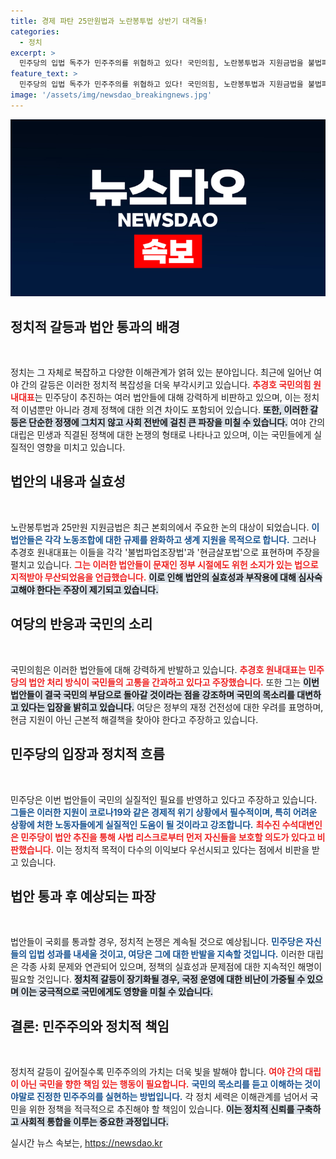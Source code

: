 ```yaml
---
title: 경제 파탄 25만원법과 노란봉투법 상반기 대격돌!
categories:
  - 정치
excerpt: >
  민주당의 입법 독주가 민주주의를 위협하고 있다! 국민의힘, 노란봉투법과 지원금법을 불법파업조장법과 현금살포법으로 맹비난하며 탄핵 선동을 경고했다. 과연 진실은?
feature_text: >
  민주당의 입법 독주가 민주주의를 위협하고 있다! 국민의힘, 노란봉투법과 지원금법을 불법파업조장법과 현금살포법으로 맹비난하며 탄핵 선동을 경고했다. 과연 진실은?
image: '/assets/img/newsdao_breakingnews.jpg'
---
```


<p><img src="/assets/img/newsdao_breakingnews.jpg" alt="implanttips 속보" /></p>

<h2 data-ke-size="size26">정치적 갈등과 법안 통과의 배경</h2>

<p data-ke-size="size16">&nbsp;</p>

<p>정치는 그 자체로 복잡하고 다양한 이해관계가 얽혀 있는 분야입니다. 최근에 일어난 여야 간의 갈등은 이러한 정치적 복잡성을 더욱 부각시키고 있습니다. <b><span style="color: #ee2323;">추경호 국민의힘 원내대표</span></b>는 민주당이 추진하는 여러 법안들에 대해 강력하게 비판하고 있으며, 이는 정치적 이념뿐만 아니라 경제 정책에 대한 의견 차이도 포함되어 있습니다. <b><span style="background-color: #21538527;">또한, 이러한 갈등은 단순한 정쟁에 그치지 않고 사회 전반에 걸친 큰 파장을 미칠 수 있습니다.</span></b> 여야 간의 대립은 민생과 직결된 정책에 대한 논쟁의 형태로 나타나고 있으며, 이는 국민들에게 실질적인 영향을 미치고 있습니다. </p>

<h2 data-ke-size="size26">법안의 내용과 실효성</h2>

<p data-ke-size="size16">&nbsp;</p>

<p>노란봉투법과 25만원 지원금법은 최근 본회의에서 주요한 논의 대상이 되었습니다. <b><span style="color: #1a5490;">이 법안들은 각각 노동조합에 대한 규제를 완화하고 생계 지원을 목적으로 합니다.</span></b> 그러나 추경호 원내대표는 이들을 각각 '불법파업조장법'과 '현금살포법'으로 표현하며 주장을 펼치고 있습니다. <b><span style="color: #ee2323;">그는 이러한 법안들이 문재인 정부 시절에도 위헌 소지가 있는 법으로 지적받아 무산되었음을 언급했습니다.</span></b> <b><span style="background-color: #21538527;">이로 인해 법안의 실효성과 부작용에 대해 심사숙고해야 한다는 주장이 제기되고 있습니다.</span></b></p>

<h2 data-ke-size="size26">여당의 반응과 국민의 소리</h2>

<p data-ke-size="size16">&nbsp;</p>

<p>국민의힘은 이러한 법안들에 대해 강력하게 반발하고 있습니다. <b><span style="color: #ee2323;">추경호 원내대표는 민주당의 법안 처리 방식이 국민들의 고통을 간과하고 있다고 주장했습니다.</span></b> 또한 그는 <b><span style="background-color: #21538527;">이번 법안들이 결국 국민의 부담으로 돌아갈 것이라는 점을 강조하며 국민의 목소리를 대변하고 있다는 입장을 밝히고 있습니다.</span></b> 여당은 정부의 재정 건전성에 대한 우려를 표명하며, 현금 지원이 아닌 근본적 해결책을 찾아야 한다고 주장하고 있습니다. </p>

<h2 data-ke-size="size26">민주당의 입장과 정치적 흐름</h2>

<p data-ke-size="size16">&nbsp;</p>

<p>민주당은 이번 법안들이 국민의 실질적인 필요를 반영하고 있다고 주장하고 있습니다. <b><span style="color: #1a5490;">그들은 이러한 지원이 코로나19와 같은 경제적 위기 상황에서 필수적이며, 특히 어려운 상황에 처한 노동자들에게 실질적인 도움이 될 것이라고 강조합니다.</span></b> <b><span style="color: #ee2323;">최수진 수석대변인은 민주당이 법안 추진을 통해 사법 리스크로부터 먼저 자신들을 보호할 의도가 있다고 비판했습니다.</span></b> 이는 정치적 목적이 다수의 이익보다 우선시되고 있다는 점에서 비판을 받고 있습니다.</p>

<h2 data-ke-size="size26">법안 통과 후 예상되는 파장</h2>

<p data-ke-size="size16">&nbsp;</p>

<p>법안들이 국회를 통과할 경우, 정치적 논쟁은 계속될 것으로 예상됩니다. <b><span style="color: #1a5490;">민주당은 자신들의 입법 성과를 내세울 것이고, 여당은 그에 대한 반발을 지속할 것입니다.</span></b> 이러한 대립은 각종 사회 문제와 연관되어 있으며, 정책의 실효성과 문제점에 대한 지속적인 해명이 필요할 것입니다. <b><span style="background-color: #21538527;">정치적 갈등이 장기화될 경우, 국정 운영에 대한 비난이 가중될 수 있으며 이는 궁극적으로 국민에게도 영향을 미칠 수 있습니다.</span></b></p>

<h2 data-ke-size="size26">결론: 민주주의와 정치적 책임</h2>

<p data-ke-size="size16">&nbsp;</p>

<p>정치적 갈등이 깊어질수록 민주주의의 가치는 더욱 빛을 발해야 합니다. <b><span style="color: #ee2323;">여야 간의 대립이 아닌 국민을 향한 책임 있는 행동이 필요합니다.</span></b> <b><span style="color: #1a5490;">국민의 목소리를 듣고 이해하는 것이야말로 진정한 민주주의를 실현하는 방법입니다.</span></b> 각 정치 세력은 이해관계를 넘어서 국민을 위한 정책을 적극적으로 추진해야 할 책임이 있습니다. <b><span style="background-color: #21538527;">이는 정치적 신뢰를 구축하고 사회적 통합을 이루는 중요한 과정입니다.</span></b></p>
실시간 뉴스 속보는, <a href="https://newsdao.kr" rel="dofollow">https://newsdao.kr</a>


